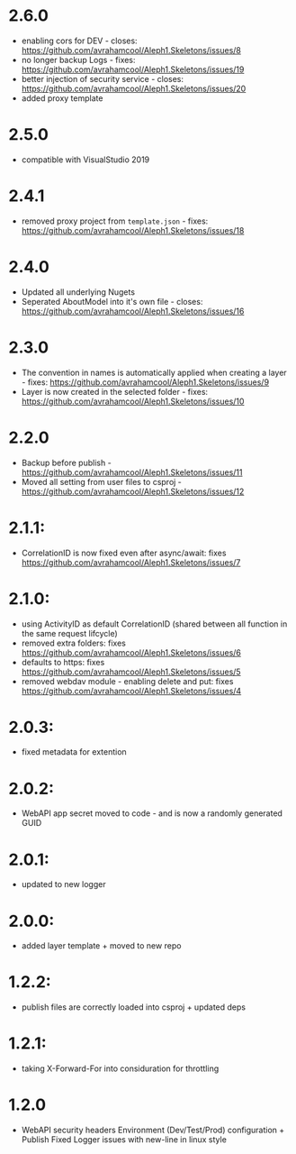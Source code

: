 # 2.6.0
* enabling cors for DEV - closes: https://github.com/avrahamcool/Aleph1.Skeletons/issues/8
* no longer backup Logs - fixes: https://github.com/avrahamcool/Aleph1.Skeletons/issues/19
* better injection of security service - closes: https://github.com/avrahamcool/Aleph1.Skeletons/issues/20
* added proxy template

# 2.5.0
* compatible with VisualStudio 2019

# 2.4.1
* removed proxy project from `template.json` - fixes: https://github.com/avrahamcool/Aleph1.Skeletons/issues/18

# 2.4.0
* Updated all underlying Nugets
* Seperated AboutModel into it's own file - closes: https://github.com/avrahamcool/Aleph1.Skeletons/issues/16

# 2.3.0
* The convention in names is automatically applied when creating a layer - fixes: https://github.com/avrahamcool/Aleph1.Skeletons/issues/9
* Layer is now created in the selected folder - fixes: https://github.com/avrahamcool/Aleph1.Skeletons/issues/10

# 2.2.0
* Backup before publish - https://github.com/avrahamcool/Aleph1.Skeletons/issues/11
* Moved all setting from user files to csproj - https://github.com/avrahamcool/Aleph1.Skeletons/issues/12

# 2.1.1:
* CorrelationID is now fixed even after async/await: fixes https://github.com/avrahamcool/Aleph1.Skeletons/issues/7

# 2.1.0:
* using ActivityID as default CorrelationID (shared between all function in the same request lifcycle)
* removed extra folders: fixes https://github.com/avrahamcool/Aleph1.Skeletons/issues/6
* defaults to https: fixes https://github.com/avrahamcool/Aleph1.Skeletons/issues/5
* removed webdav module - enabling delete and put: fixes https://github.com/avrahamcool/Aleph1.Skeletons/issues/4

# 2.0.3:
* fixed metadata for extention

# 2.0.2:
* WebAPI app secret moved to code - and is now a randomly generated GUID

# 2.0.1:
* updated to new logger

# 2.0.0:
* added layer template + moved to new repo

# 1.2.2:
* publish files are correctly loaded into csproj + updated deps

# 1.2.1:
* taking X-Forward-For into considuration for throttling

# 1.2.0
* WebAPI security headers Environment (Dev/Test/Prod) configuration + Publish Fixed Logger issues with new-line in linux style
